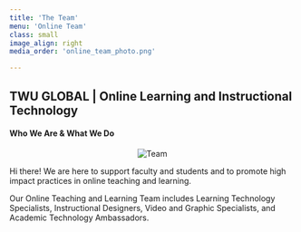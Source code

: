 ```yaml
---
title: 'The Team'
menu: 'Online Team'
class: small
image_align: right
media_order: 'online_team_photo.png'

---
```


## TWU GLOBAL | Online Learning and Instructional Technology
#### Who We Are & What We Do


<p align="center">
  <img src="/user/pages/01.home/06._team/Team.jpg" alt="Team" />
</p>

Hi there! We are here to support faculty and students and to promote high impact practices in online teaching and learning.

Our Online Teaching and Learning Team includes Learning Technology Specialists, Instructional Designers, Video and Graphic Specialists, and Academic Technology Ambassadors.  
